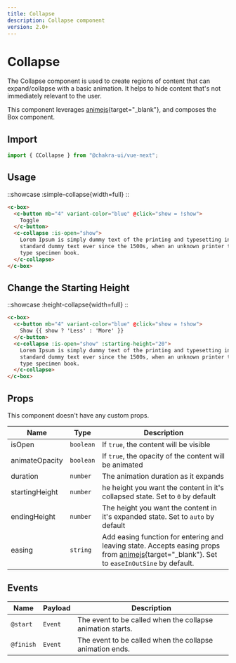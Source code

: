 ```yaml
---
title: Collapse
description: Collapse component
version: 2.0+
---
```

# Collapse

The Collapse component is used to create regions of content that can expand/collapse with a basic animation. It helps to hide content that's not immediately relevant to the user.

This component leverages [animejs](https://animejs.com/){target="_blank"}, and composes the Box component.

## Import

```js
import { CCollapse } from "@chakra-ui/vue-next";
```

## Usage

::showcase
:simple-collapse{width=full}
::


```html
<c-box>
  <c-button mb="4" variant-color="blue" @click="show = !show">
    Toggle
  </c-button>
  <c-collapse :is-open="show">
    Lorem Ipsum is simply dummy text of the printing and typesetting industry. Lorem Ipsum has been the industry's
    standard dummy text ever since the 1500s, when an unknown printer took a galley of type and scrambled it to make a
    type specimen book.
  </c-collapse>
</c-box>
```

## Change the Starting Height

::showcase
:height-collapse{width=full}
::


```html
<c-box>
  <c-button mb="4" variant-color="blue" @click="show = !show">
    Show {{ show ? 'Less' : 'More' }}
  </c-button>
  <c-collapse :is-open="show" :starting-height="20">
    Lorem Ipsum is simply dummy text of the printing and typesetting industry. Lorem Ipsum has been the industry's
    standard dummy text ever since the 1500s, when an unknown printer took a galley of type and scrambled it to make a
    type specimen book.
  </c-collapse>
</c-box>
```

## Props

This component doesn't have any custom props.

| Name           | Type      | Description                                                                                                                                       |
|----------------|-----------|---------------------------------------------------------------------------------------------------------------------------------------------------|
| isOpen         | `boolean` | If `true`, the content will be visible                                                                                                            |
| animateOpacity | `boolean` | If `true`, the opacity of the content will be animated                                                                                            |
| duration       | `number`  | The animation duration as it expands                                                                                                              |
| startingHeight | `number`  | he height you want the content in it's collapsed state. Set to `0` by default                                                                     |
| endingHeight   | `number`  | The height you want the content in it's expanded state. Set to `auto` by default                                                                  |
| easing         | `string`  | Add easing function for entering and leaving state. Accepts easing props from [animejs](https://animejs.com/documentation/#linearEasing){target="_blank"}. Set to `easeInOutSine` by default. |

## Events

| Name           | Payload      | Description                                                                                                                                       |
|----------------|-----------|---------------------------------------------------------------------------------------------------------------------------------------------------|
| `@start`         | `Event` | 	The event to be called when the collapse animation starts.                                                                                                            |
| `@finish` | `Event` | The event to be called when the collapse animation ends.                                                                                            |
